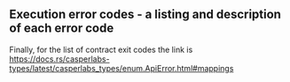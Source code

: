 

## Execution error codes - a listing and description of each error code

Finally, for the list of contract exit codes the link is https://docs.rs/casperlabs-types/latest/casperlabs_types/enum.ApiError.html#mappings

<!--See Source [Error](https://docs.rs/casperlabs-contract-ffi/0.22.0/src/casperlabs_contract_ffi/contract_api/error.rs.html#56-138) for definitions-->

